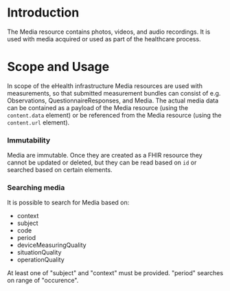 # Introduction
The Media resource contains photos, videos, and audio recordings. It is used with media acquired or used as part of the healthcare process.

# Scope and Usage
In scope of the eHealth infrastructure Media resources are used with measurements, so that submitted measurement bundles can consist of e.g. Observations, QuestionnaireResponses, and Media. The actual media data can be contained as a payload of the Media resource (using the `content.data` element) or be referenced from the Media resource (using the `content.url` element). 

### Immutability
Media are immutable. Once they are created as a FHIR resource they cannot be updated or deleted, but they can be read based on `id` or searched based on certain elements. 

### Searching media
It is possible to search for Media based on:
* context 
* subject
* code
* period
* deviceMeasuringQuality
* situationQuality
* operationQuality

At least one of "subject" and "context" must be provided. "period" searches on range of "occurence".
